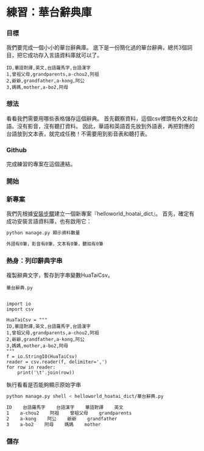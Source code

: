 # 練習：華台辭典庫

### 目標

我們要完成一個小小的華台辭典庫。
底下是一份簡化過的華台辭典，總共3個詞目，把它成功存入言語資料庫就可以了。

```
ID,華語對譯,英文,台語羅馬字,台語漢字
1,曾祖父母,grandparents,a-chou2,阿祖
2,爺爺,grandfather,a-kong,阿公
3,媽媽,mother,a-bo2,阿母
```


### 想法

看看我們需要用哪些表格儲存這個辭典。 首先觀察資料，這個csv裡頭有外文和台語。沒有影音，沒有聽打資料。
因此，華語和英語首先放到外語表，再把對應的台語放到文本表，就完成任務！不需要用到影音表和聽打表。

### Github

完成練習的專案在這個連結。

### 開始

### 新專案

我們先根據[安裝步驟](安裝步驟.md)建立一個新專案『helloworld_hoatai_dict』。
首先，確定有成功安裝言語資料庫，也有啟用它：

```bash
python manage.py 顯示資料數量

外語有0筆，影音有0筆，文本有0筆，聽拍有0筆
```


### 熱身：列印辭典字串

複製辭典文字，暫存到字串變數HuaTaiCsv。

`華台辭典.py`

```python3

import io
import csv

HuaTaiCsv = """
ID,華語對譯,英文,台語羅馬字,台語漢字
1,曾祖父母,grandparents,a-chou2,阿祖
2,爺爺,grandfather,a-kong,阿公
3,媽媽,mother,a-bo2,阿母
"""
f = io.StringIO(HuaTaiCsv)
reader = csv.reader(f, delimiter=',')
for row in reader:
    print('\t'.join(row))
```


執行看看是否能夠顯示原始字串

```bash
python manage.py shell < helloworld_hoatai_dict/華台辭典.py

ID    台語羅馬字    台語漢字    華語對譯    英文
1    a-chou2    阿祖    曾祖父母    grandparents
2    a-kong    阿公    爺爺    grandfather
3    a-bo2    阿母    媽媽    mother
```


### 儲存